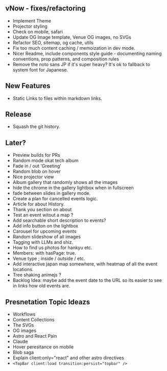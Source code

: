 ## vNow - fixes/refactoring

- Implement Theme
- Projector styling
- Check on mobile, safari
- Update OG Image template, Venue OG images, no SVGs
- Refactor SEO, sitemap, og cache, utils
- Fix too much content caching / memoization in dev mode.
- Nicer Readme, include components style guide - documenting naming conventions, prop patterns, and composition rules
- Remove the noto sans JP if it's super heavy? It's ok to fallback to system font for Japanese.

## New Features

- Static Links to files within markdown links.

## Release

- Squash the git history.

## Later?

- Preview builds for PRs
- Random mode okat tech album
- Fade in / out 'Greeting'
- Random blob on hover
- Nice projector view
- Album gallery that randomly shows all the images
- hide the chrome in the gallery lightbox when in fullscreen
- fade between slides in gallery mode.
- Create a plan for cancelled events logic.
- Article for about History.
- Thank you section on about
- Test an event witout a map ?
- Add searchable short description to events?
- Add info button on the lightbox
- Carousel for upcoming events
- Random slideshow of all images
- Tagging with LLMs and shiz.
- How to find us photos for hankyu etc.
- Members: with hasPage: true.
- Venue type ; inside / outside / etc.
- Add interactive japan map somewhere, with heatmap of all the event locations.
- Tree shaking animejs ?
- Backlog Idea: maybe add the event date to the URL so its easier to see in links how old events are.

## Presnetation Topic Ideazs

- Workflows
- Content Collections
- The SVGs
- OG images
- Astro and React Pain
- Claude
- Hover peresitance on mobile
- Blob saga
- Explain client:only="react" and other astro directives
- `<TopBar client:load transition:persist="topbar" />`
